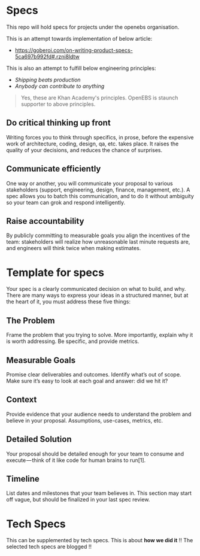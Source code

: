 # Specs

This repo will hold specs for projects under the openebs organisation.

This is an attempt towards implementation of below article:

- https://goberoi.com/on-writing-product-specs-5ca697b992fd#.rzni8ldtw

This is also an attempt to fulfill below engineering principles:

- *Shipping beats production*
- *Anybody can contribute to anything*

> Yes, these are Khan Academy's principles. OpenEBS is staunch supporter to above principles.

## Do critical thinking up front

Writing forces you to think through specifics, in prose, 
before the expensive work of architecture, coding, design, qa, etc. takes place. 
It raises the quality of your decisions, and reduces the chance of surprises.

## Communicate efficiently

One way or another, you will communicate your proposal to various stakeholders 
(support, engineering, design, finance, management, etc.). 
A spec allows you to batch this communication, and to do it without ambiguity 
so your team can grok and respond intelligently.

## Raise accountability

By publicly committing to measurable goals you align the incentives of the team: 
stakeholders will realize how unreasonable last minute requests are, and 
engineers will think twice when making estimates.

# Template for specs

Your spec is a clearly communicated decision on what to build, and why. 
There are many ways to express your ideas in a structured manner, 
but at the heart of it, you must address these five things:

## The Problem

Frame the problem that you trying to solve. 
More importantly, explain why it is worth addressing. Be specific, and provide metrics.

## Measurable Goals

Promise clear deliverables and outcomes. 
Identify what’s out of scope. Make sure it’s easy to look at each goal and answer: did we hit it?

## Context

Provide evidence that your audience needs to understand the problem and believe in your proposal. 
Assumptions, use-cases, metrics, etc.

## Detailed Solution

Your proposal should be detailed enough for your team to consume and execute — think of it like 
code for human brains to run[1].

## Timeline

List dates and milestones that your team believes in. 
This section may start off vague, but should be finalized in your last spec review.


# Tech Specs

This can be supplemented by tech specs. This is about **how we did it** !!
The selected tech specs are blogged !!
